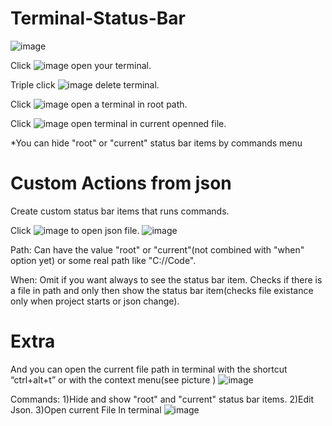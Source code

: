 # Terminal-Status-Bar

![image](https://user-images.githubusercontent.com/11191440/62539003-d31e6f80-b85c-11e9-9933-8e33eb4a4ae7.png)

Click ![image](https://user-images.githubusercontent.com/11191440/62538666-06143380-b85c-11e9-9d8f-cbc07aa1d04b.png)
 open your terminal. 

Triple click ![image](https://user-images.githubusercontent.com/11191440/62538666-06143380-b85c-11e9-9d8f-cbc07aa1d04b.png)
 delete terminal. 

Click ![image](https://user-images.githubusercontent.com/11191440/62538813-673c0700-b85c-11e9-8434-d9dc9c43ff5c.png) open a terminal in root path. 

Click ![image](https://user-images.githubusercontent.com/11191440/62538784-5390a080-b85c-11e9-9574-1dbb5e11e922.png) open terminal in current openned file.

*You can hide "root" or "current" status bar items by commands menu

# Custom Actions from json
Create custom status bar items that runs commands.

Click ![image](https://user-images.githubusercontent.com/11191440/62539209-593ab600-b85d-11e9-8f4a-88175b736a74.png)
to open json file.
![image](https://user-images.githubusercontent.com/11191440/62539600-42e12a00-b85e-11e9-8bf9-f3298061884c.png)

Path: Can have the value "root" or "current"(not combined with "when" option yet) or some real path like "C://Code".

When: Omit if you want always to see the status bar item. Checks if there is a file in path and only then show the status bar item(checks file existance only when project starts or json change). 
# Extra
And you can open the current file path in terminal with the shortcut “ctrl+alt+t” or with the context menu(see picture )
![image](https://user-images.githubusercontent.com/11191440/61461450-5f81f480-a979-11e9-85b5-f7a3fb59c73e.png)

Commands: 1)Hide and show "root" and "current" status bar items. 2)Edit Json. 3)Open current File In terminal
![image](https://user-images.githubusercontent.com/11191440/62540428-41b0fc80-b860-11e9-86a6-6b64e8e60a16.png)
